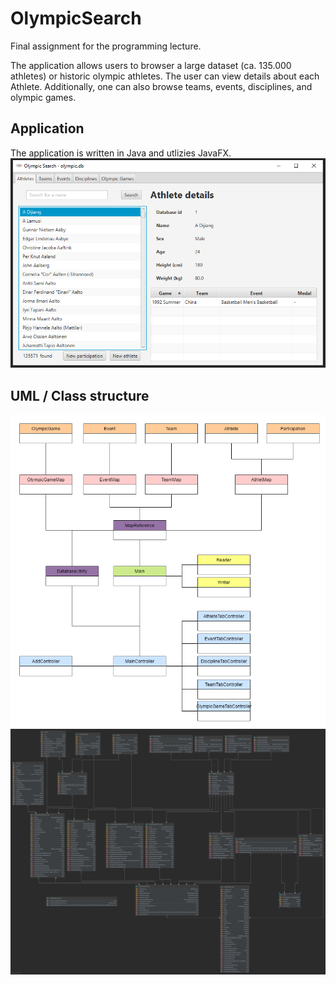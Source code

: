 # OlympicSearch
Final assignment for the programming lecture.

The application allows users to browser a large dataset (ca. 135.000 athletes) or historic olympic athletes. The user can view details about each Athlete. 
Additionally, one can also browse teams, events, disciplines, and olympic games.

## Application
The application is written in Java and utlizies JavaFX.
![Main window](uml/main_application.png)

## UML / Class structure

![Class overview](uml/class_overview.png)
![Full uml diagram](uml/full_uml.png)
